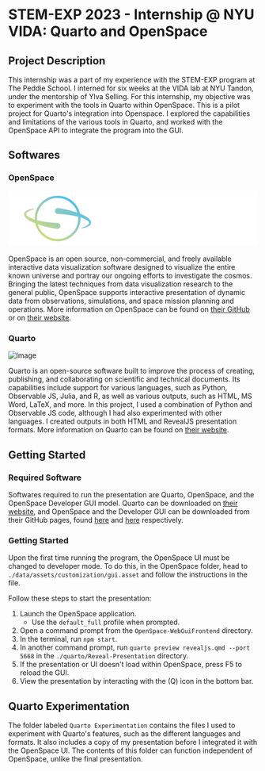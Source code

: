 # STEM-EXP 2023 - Internship @ NYU VIDA: Quarto and OpenSpace

## Project Description

This internship was a part of my experience with the STEM-EXP program at The Peddie School. I interned for six weeks at the VIDA lab at NYU Tandon, under the mentorship of Ylva Selling. For this internship, my objective was to experiment with the tools in Quarto within OpenSpace. This is a pilot project for Quarto's integration into Openspace. I explored the capabilities and limitations of the various tools in Quarto, and worked with the OpenSpace API to integrate the program into the GUI.

## Softwares

### OpenSpace
![Image](https://raw.githubusercontent.com/OpenSpace/OpenSpace/master/data/openspace-horiz-logo-crop.png)

OpenSpace is an open source, non-commercial, and freely available interactive data visualization software designed to visualize the entire known universe and portray our ongoing efforts to investigate the cosmos. Bringing the latest techniques from data visualization research to the general public, OpenSpace supports interactive presentation of dynamic data from observations, simulations, and space mission planning and operations. More information on OpenSpace can be found on [their GitHub](https://github.com/OpenSpace/OpenSpace) or on [their website](https://www.openspaceproject.com/).

### Quarto

![Image](https://quarto.org/quarto.png)

Quarto is an open-source software built to improve the process of creating, publishing, and collaborating on scientific and technical documents. Its capabilities include support for various languages, such as Python, Observable JS, Julia, and R, as well as various outputs, such as HTML, MS Word, LaTeX, and more. In this project, I used a combination of Python and Observable JS code, although I had also experimented with other languages. I created outputs in both HTML and RevealJS presentation formats. More information on Quarto can be found on [their website](https://quarto.org/about.html).


## Getting Started

### Required Software

Softwares required to run the presentation are Quarto, OpenSpace, and the OpenSpace Developer GUI model. Quarto can be downloaded on [their website](https://quarto.org/about.html), and OpenSpace and the Developer GUI can be downloaded from their GitHub pages, found [here](https://github.com/OpenSpace/OpenSpace) and [here](https://github.com/OpenSpace/OpenSpace-WebGuiFrontend) respectively.

### Getting Started

Upon the first time running the program, the OpenSpace UI must be changed to developer mode. To do this, in the OpenSpace folder, head to `./data/assets/customization/gui.asset` and follow the instructions in the file.

Follow these steps to start the presentation:

1. Launch the OpenSpace application.
    - Use the `default_full` profile when prompted.
2. Open a command prompt from the `OpenSpace-WebGuiFrontend` directory.
3. In the terminal, run `npm start`.
4. In another command prompt, run `quarto preview revealjs.qmd --port 5668` in the `./quarto/Reveal-Presentation` directory.
5. If the presentation or UI doesn't load within OpenSpace, press F5 to reload the GUI.
6. View the presentation by interacting with the (Q) icon in the bottom bar.

## Quarto Experimentation

The folder labeled `Quarto Experimentation` contains the files I used to experiment with Quarto's features, such as the different languages and formats. It also includes a copy of my presentation before I integrated it with the OpenSpace UI. The contents of this folder can function independent of OpenSpace, unlike the final presentation.
